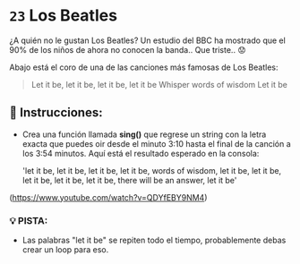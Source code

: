 # `23` Los Beatles 

¿A quién no le gustan Los Beatles?
Un estudio del BBC ha mostrado que el 90% de los niños de ahora no conocen la banda.. Que triste.. :worried:

Abajo está el coro de una de las canciones más famosas de Los Beatles:

> Let it be, let it be, let it be, let it be
> Whisper words of wisdom
> Let it be

## :pencil: Instrucciones:
* Crea una función llamada **sing()** que regrese un string con la letra exacta que puedes oir desde el minuto 3:10 hasta el final de la canción a los 3:54 minutos. 
Aquí está el resultado esperado en la consola: 

    'let it be, let it be, let it be, let it be, words of wisdom, let it be, let it be, let it be, let it be, let it be, there will be an answer, let it be'

(https://www.youtube.com/watch?v=QDYfEBY9NM4)

### :bulb: PISTA:

* Las palabras "let it be" se repiten todo el tiempo, probablemente debas crear un loop para eso.